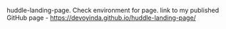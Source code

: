huddle-landing-page.
Check environment for page.
link to my published GitHub page - https://devoyinda.github.io/huddle-landing-page/
